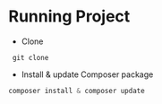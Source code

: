 # Running Project
- Clone
```shell
 git clone 
```
- Install & update Composer package 
```php
composer install & composer update 
```
